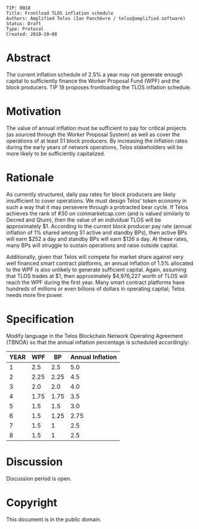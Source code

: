     TIP: 0018
    Title: Frontload TLOS inflation schedule
    Authors: Amplified Telos (Ian Panchèvre / telos@amplified.software)
    Status: Draft
    Type: Protocol
    Created: 2018–10–08

# Abstract

The current inflation schedule of 2.5% a year may not generate enough capital to sufficiently finance the Worker Proposal Fund (WPF) and the block producers. TIP 18 proposes frontloading the TLOS inflation schedule.

# Motivation

The value of annual inflation must be sufficient to pay for critical projects (as sourced through the Worker Proposal System) as well as cover the operations of at least 51 block producers. By increasing the inflation rates during the early years of network operations, Telos stakeholders will be more likely to be sufficiently capitalized.

# Rationale

As currently structured, daily pay rates for block producers are likely insufficient to cover operations. We must design Telos’ token economy in such a way that it may persevere through a protracted bear cycle. If Telos achieves the rank of #30 on coinmarketcap.com (and is valued similarly to Decred and Qtum), then the value of an individual TLOS will be approximately $1. According to the current block producer pay rate (annual inflation of 1% shared among 51 active and standby BPs), then active BPs will earn $252 a day and standby BPs will earn $126 a day. At these rates, many BPs will struggle to sustain operations and raise outside capital.

Additionally, given that Telos will compete for market share against very well financed smart contract platforms, an annual inflation of 1.5% allocated to the WPF is also unlikely to generate sufficient capital. Again, assuming that TLOS trades at $1, then approximately $4,976,227 worth of TLOS will reach the WPF during the first year. Many smart contract platforms have hundreds of millions or even billions of dollars in operating capital; Telos needs more fire power.

# Specification

Modify language in the Telos Blockchain Network Operating Agreement (TBNOA) so that the annual inflation percentage is scheduled accordingly:


| YEAR  | WPF  | BP  | Annual Inflation   |
|-------|------|-----|--------------------|
| 1    | 2.5  | 2.5  | 5.0              |
| 2    | 2.25 | 2.25  | 4.5              |
| 3    | 2.0  | 2.0  | 4.0              |
| 4    | 1.75 | 1.75 | 3.5              |
| 5    | 1.5  | 1.5  | 3.0              |
| 6    | 1.5  | 1.25 | 2.75             |
| 7    | 1.5  | 1    | 2.5              |
| 8    | 1.5  | 1    | 2.5              |


# Discussion

Discussion period is open.

# Copyright

This document is in the public domain.
